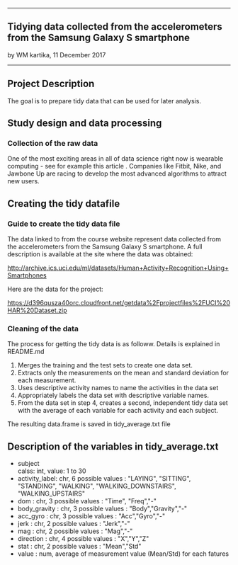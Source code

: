 
---
## Tidying data collected from the accelerometers from the Samsung Galaxy S smartphone
by WM kartika, 11 December 2017

---

## Project Description
The goal is to prepare tidy data that can be used for later analysis.

## Study design and data processing

### Collection of the raw data
One of the most exciting areas in all of data science right now is wearable computing - see for example this article . 
Companies like Fitbit, Nike, and Jawbone Up are racing to develop the most advanced algorithms to attract new users. 


## Creating the tidy datafile

### Guide to create the tidy data file
The data linked to from the course website represent data collected from the accelerometers from the Samsung Galaxy S smartphone. 
A full description is available at the site where the data was obtained:

http://archive.ics.uci.edu/ml/datasets/Human+Activity+Recognition+Using+Smartphones

Here are the data for the project:

https://d396qusza40orc.cloudfront.net/getdata%2Fprojectfiles%2FUCI%20HAR%20Dataset.zip


### Cleaning of the data
The process for getting the tidy data is as followw. Details is explained in README.md
1. Merges the training and the test sets to create one data set.
2. Extracts only the measurements on the mean and standard deviation for each measurement.
3. Uses descriptive activity names to name the activities in the data set
4. Appropriately labels the data set with descriptive variable names.
5. From the data set in step 4, creates a second, independent tidy data set with the average of each variable for each activity and each subject. 

The resulting data.frame is saved in tidy_average.txt file

## Description of the variables in  tidy_average.txt

- subject       
calss: int,  value: 1 to 30 <br>
- activity_label: chr,  6 possible values : "LAYING", "SITTING", "STANDING", "WALKING", "WALKING_DOWNSTAIRS", "WALKING_UPSTAIRS" <br>
- dom           : chr,  3 possible values : "Time", "Freq","-" <br>
- body_gravity  : chr,  3 possible values : "Body","Gravity","-" <br>
- acc_gyro      : chr,  3 possible values : "Acc","Gyro","-" <br>
- jerk          : chr,  2 possible values : "Jerk","-" <br>
- mag           : chr,  2 possible values : "Mag","-" <br>
- direction     : chr,  4 possible values : "X","Y","Z" <br>
- stat          : chr,  2 possible values : "Mean","Std" <br>
- value         : num,  average of measurement value (Mean/Std) for each fatures <br>




